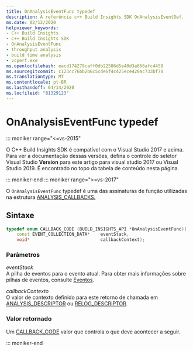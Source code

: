 ```yaml
---
title: OnAnalysisEventFunc typedef
description: A referência c++ Build Insights SDK OnAnalysisEventDef.
ms.date: 02/12/2020
helpviewer_keywords:
- C++ Build Insights
- C++ Build Insights SDK
- OnAnalysisEventFunc
- throughput analysis
- build time analysis
- vcperf.exe
ms.openlocfilehash: eacd174279caff0db22586d5e40d3a866afc4459
ms.sourcegitcommit: c123cc76bb2b6c5cde6f4c425ece420ac733bf70
ms.translationtype: MT
ms.contentlocale: pt-BR
ms.lasthandoff: 04/14/2020
ms.locfileid: "81329123"
---
```

# <a name="onanalysiseventfunc-typedef"></a>OnAnalysisEventFunc typedef

::: moniker range="<=vs-2015"

O C++ Build Insights SDK é compatível com o Visual Studio 2017 e acima. Para ver a documentação dessas versões, defina o controle do seletor Visual Studio **Version** para este artigo para visual studio 2017 ou Visual Studio 2019. É encontrado no topo da tabela de conteúdo nesta página.

::: moniker-end
::: moniker range=">=vs-2017"

O `OnAnalysisEventFunc` typedef é uma das assinaturas de função utilizadas na estrutura [ANALYSIS_CALLBACKS.](analysis-callbacks-struct.md)

## <a name="syntax"></a>Sintaxe

```cpp
typedef enum CALLBACK_CODE (BUILD_INSIGHTS_API *OnAnalysisEventFunc)(
    const EVENT_COLLECTION_DATA*    eventStack,
    void*                           callbackContext);
```

### <a name="parameters"></a>Parâmetros

*eventStack*\
A pilha de eventos para o evento atual. Para obter mais informações sobre pilhas de eventos, consulte [Eventos](../event-table.md).

*callbackContexto*\
O valor de contexto definido para este retorno de chamada em [ANALYSIS_DESCRIPTOR](analysis-descriptor-struct.md) ou [RELOG_DESCRIPTOR](relog-descriptor-struct.md).

### <a name="return-value"></a>Valor retornado

Um [CALLBACK_CODE](callback-code-enum.md) valor que controla o que deve acontecer a seguir.

::: moniker-end
